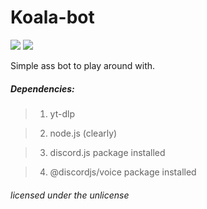 # Koala-bot
[<img src="https://img.shields.io/github/issues/PandaDiestro/Koala-bot?style=for-the-badge&logo=github&color=red">](https://github.com/PandaDiestro/Koala-bot/issues)
[<img src="https://img.shields.io/github/license/PandaDiestro/Koala-bot?style=for-the-badge&logo=github&color=red">](https://unlicense.org/)

Simple ass bot to play around with.

##### Dependencies:

> 1. yt-dlp

> 2. node.js (clearly)

> 3. discord.js package installed

> 4. @discordjs/voice package installed





###### <i>licensed under the unlicense</i>
